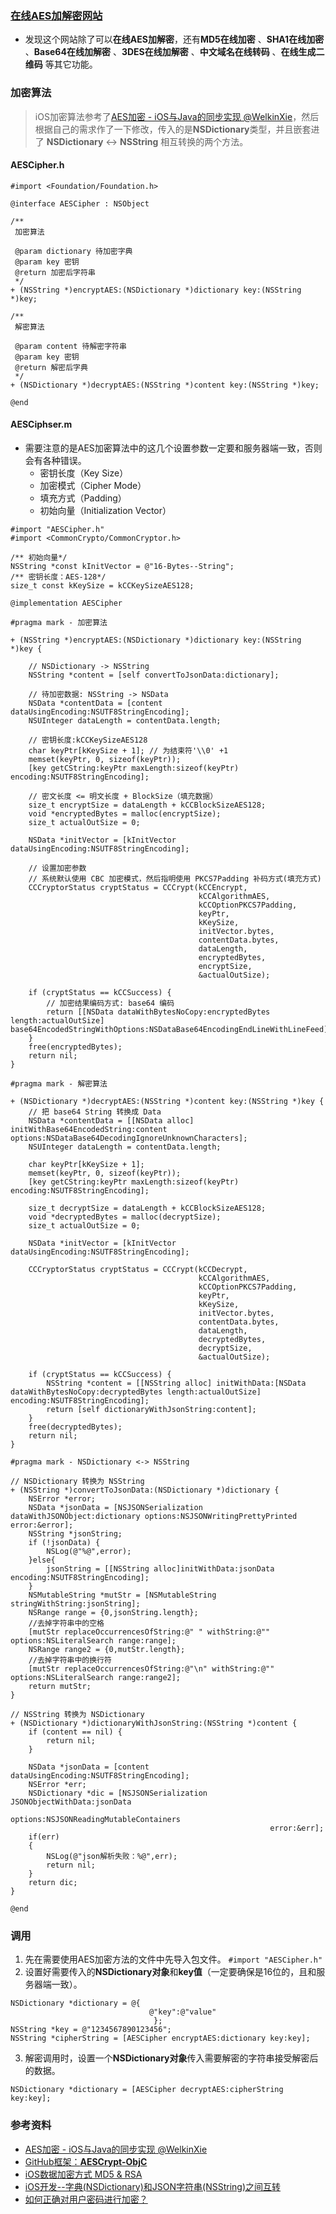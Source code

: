 ### [在线AES加解密网站](http://www.seacha.com/tools/aes.html)
* 发现这个网站除了可以**在线AES加解密**，还有**MD5在线加密** 、**SHA1在线加密** 、**Base64在线加解密**  、**3DES在线加解密** 、**中文域名在线转码** 、**在线生成二维码** 等其它功能。

### 加密算法

> iOS加密算法参考了[AES加密 - iOS与Java的同步实现 @WelkinXie](http://www.jianshu.com/p/df828a57cb8f)，然后根据自己的需求作了一下修改，传入的是**NSDictionary**类型，并且嵌套进了 **NSDictionary** <-> **NSString** 相互转换的两个方法。

#### AESCipher.h

```
#import <Foundation/Foundation.h>

@interface AESCipher : NSObject

/**
 加密算法

 @param dictionary 待加密字典
 @param key 密钥
 @return 加密后字符串
 */
+ (NSString *)encryptAES:(NSDictionary *)dictionary key:(NSString *)key;

/**
 解密算法

 @param content 待解密字符串
 @param key 密钥
 @return 解密后字典
 */
+ (NSDictionary *)decryptAES:(NSString *)content key:(NSString *)key;

@end
```

#### AESCiphser.m
* 需要注意的是AES加密算法中的这几个设置参数一定要和服务器端一致，否则会有各种错误。
	* 密钥长度（Key Size）
	* 加密模式（Cipher Mode）
	* 填充方式（Padding）
	* 初始向量（Initialization Vector）


```
#import "AESCipher.h"
#import <CommonCrypto/CommonCryptor.h>

/** 初始向量*/
NSString *const kInitVector = @"16-Bytes--String";
/** 密钥长度：AES-128*/
size_t const kKeySize = kCCKeySizeAES128;

@implementation AESCipher

#pragma mark - 加密算法

+ (NSString *)encryptAES:(NSDictionary *)dictionary key:(NSString *)key {
    
    // NSDictionary -> NSString
    NSString *content = [self convertToJsonData:dictionary];
    
    // 待加密数据: NSString -> NSData
    NSData *contentData = [content dataUsingEncoding:NSUTF8StringEncoding];
    NSUInteger dataLength = contentData.length;
    
    // 密钥长度:kCCKeySizeAES128
    char keyPtr[kKeySize + 1]; // 为结束符'\\0' +1
    memset(keyPtr, 0, sizeof(keyPtr));
    [key getCString:keyPtr maxLength:sizeof(keyPtr) encoding:NSUTF8StringEncoding];
    
    // 密文长度 <= 明文长度 + BlockSize（填充数据）
    size_t encryptSize = dataLength + kCCBlockSizeAES128;
    void *encryptedBytes = malloc(encryptSize);
    size_t actualOutSize = 0;
    
    NSData *initVector = [kInitVector dataUsingEncoding:NSUTF8StringEncoding];
    
    // 设置加密参数
    // 系统默认使用 CBC 加密模式，然后指明使用 PKCS7Padding 补码方式(填充方式)
    CCCryptorStatus cryptStatus = CCCrypt(kCCEncrypt,
                                          kCCAlgorithmAES,
                                          kCCOptionPKCS7Padding,
                                          keyPtr,
                                          kKeySize,
                                          initVector.bytes,
                                          contentData.bytes,
                                          dataLength,
                                          encryptedBytes,
                                          encryptSize,
                                          &actualOutSize);
    
    if (cryptStatus == kCCSuccess) {
        // 加密结果编码方式: base64 编码
        return [[NSData dataWithBytesNoCopy:encryptedBytes length:actualOutSize] base64EncodedStringWithOptions:NSDataBase64EncodingEndLineWithLineFeed];
    }
    free(encryptedBytes);
    return nil;
}

#pragma mark - 解密算法

+ (NSDictionary *)decryptAES:(NSString *)content key:(NSString *)key {
    // 把 base64 String 转换成 Data
    NSData *contentData = [[NSData alloc] initWithBase64EncodedString:content options:NSDataBase64DecodingIgnoreUnknownCharacters];
    NSUInteger dataLength = contentData.length;
    
    char keyPtr[kKeySize + 1];
    memset(keyPtr, 0, sizeof(keyPtr));
    [key getCString:keyPtr maxLength:sizeof(keyPtr) encoding:NSUTF8StringEncoding];
    
    size_t decryptSize = dataLength + kCCBlockSizeAES128;
    void *decryptedBytes = malloc(decryptSize);
    size_t actualOutSize = 0;
    
    NSData *initVector = [kInitVector dataUsingEncoding:NSUTF8StringEncoding];
    
    CCCryptorStatus cryptStatus = CCCrypt(kCCDecrypt,
                                          kCCAlgorithmAES,
                                          kCCOptionPKCS7Padding,
                                          keyPtr,
                                          kKeySize,
                                          initVector.bytes,
                                          contentData.bytes,
                                          dataLength,
                                          decryptedBytes,
                                          decryptSize,
                                          &actualOutSize);
    
    if (cryptStatus == kCCSuccess) {
        NSString *content = [[NSString alloc] initWithData:[NSData dataWithBytesNoCopy:decryptedBytes length:actualOutSize] encoding:NSUTF8StringEncoding];
        return [self dictionaryWithJsonString:content];
    }
    free(decryptedBytes);
    return nil;
}

#pragma mark - NSDictionary <-> NSString

// NSDictionary 转换为 NSString
+ (NSString *)convertToJsonData:(NSDictionary *)dictionary {
    NSError *error;
    NSData *jsonData = [NSJSONSerialization dataWithJSONObject:dictionary options:NSJSONWritingPrettyPrinted error:&error];
    NSString *jsonString;
    if (!jsonData) {
        NSLog(@"%@",error);
    }else{
        jsonString = [[NSString alloc]initWithData:jsonData encoding:NSUTF8StringEncoding];
    }
    NSMutableString *mutStr = [NSMutableString stringWithString:jsonString];
    NSRange range = {0,jsonString.length};
    //去掉字符串中的空格
    [mutStr replaceOccurrencesOfString:@" " withString:@"" options:NSLiteralSearch range:range];
    NSRange range2 = {0,mutStr.length};
    //去掉字符串中的换行符
    [mutStr replaceOccurrencesOfString:@"\n" withString:@"" options:NSLiteralSearch range:range2];
    return mutStr;
}

// NSString 转换为 NSDictionary
+ (NSDictionary *)dictionaryWithJsonString:(NSString *)content {
    if (content == nil) {
        return nil;
    }
    
    NSData *jsonData = [content dataUsingEncoding:NSUTF8StringEncoding];
    NSError *err;
    NSDictionary *dic = [NSJSONSerialization JSONObjectWithData:jsonData
                                                        options:NSJSONReadingMutableContainers
                                                          error:&err];
    if(err)
    {
        NSLog(@"json解析失败：%@",err);
        return nil;
    }
    return dic;
}

@end
```
### 调用
1. 先在需要使用AES加密方法的文件中先导入包文件。
``#import "AESCipher.h" ``
2. 设置好需要传入的**NSDictionary对象**和**key值**（一定要确保是16位的，且和服务器端一致）。
```
NSDictionary *dictionary = @{
                               @"key":@"value"
                                };
NSString *key = @"1234567890123456";
NSString *cipherString = [AESCipher encryptAES:dictionary key:key];
```
3. 解密调用时，设置一个**NSDictionary对象**传入需要解密的字符串接受解密后的数据。
```
NSDictionary *dictionary = [AESCipher decryptAES:cipherString key:key];
```


### 参考资料

* [AES加密 - iOS与Java的同步实现 @WelkinXie](http://www.jianshu.com/p/df828a57cb8f)
* [GitHub框架：**AESCrypt-ObjC**](https://github.com/Gurpartap/AESCrypt-ObjC)
* [iOS数据加密方式 MD5 & RSA](http://www.jianshu.com/p/3a4f47cb86f8)
* [iOS开发--字典(NSDictionary)和JSON字符串(NSString)之间互转](http://www.cnblogs.com/ming1025/p/6186171.html)
* [如何正确对用户密码进行加密？](http://www.infoq.com/cn/articles/how-to-encrypt-the-user-password-correctly)
